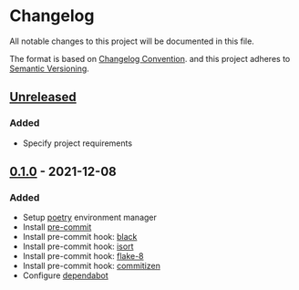 # Changelog

All notable changes to this project will be documented in this file.

The format is based on [Changelog Convention](https://keepachangelog.com/en/1.0.0/).
and this project adheres to [Semantic Versioning](https://semver.org/spec/v2.0.0.html).

## [Unreleased](https://github.com/julleks/aviauth-api/compare/0.1.0...master)

### Added 

- Specify project requirements

## [0.1.0](https://github.com/julleks/aviauth-api/commits/0.1.0) - 2021-12-08

### Added

- Setup [poetry](https://python-poetry.org) environment manager
- Install [pre-commit](https://pre-commit.com)
- Install pre-commit hook: [black](https://github.com/psf/black)
- Install pre-commit hook: [isort](https://github.com/timothycrosley/isort)
- Install pre-commit hook: [flake-8](https://flake8.pycqa.org/en/latest/)
- Install pre-commit hook: [commitizen](https://commitizen-tools.github.io/commitizen/)
- Configure [dependabot](https://help.github.com/github/administering-a-repository/configuration-options-for-dependency-updates)
